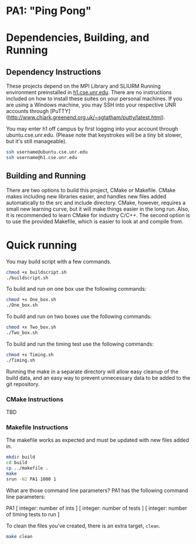 # PA1: "Ping Pong"

# Dependencies, Building, and Running

## Dependency Instructions
These projects depend on the MPI Library and SLIURM Running environment preinstalled in [h1.cse.unr.edu](h1.cse.unr.edu).  There are no instructions included on how to install these suites on your personal machines.
If you are using a Windows machine, you may SSH into your respective UNR accounts through [PuTTY] (http://www.chiark.greenend.org.uk/~sgtatham/putty/latest.html).

You may enter h1 off campus by first logging into your account through ubuntu.cse.unr.edu.  (Please note that keystrokes will be a tiny bit slower, but it's still manageable).
```bash
ssh username@ubuntu.cse.unr.edu
ssh username@h1.cse.unr.edu
```

## Building and Running
There are two options to build this project, CMake or Makefile.  CMake makes including new libraries easier, and handles new files added automatically to the src and include directory.  CMake, however, requires a small new learning curve, but it will make things easier in the long run.  Also, it is recommended to learn CMake for industry C/C++.
The second option is to use the provided Makefile, which is easier to look at and compile from.

# Quick running
You may build script with a few commands.
```bash
chmod +x buildscript.sh
./buildscript.sh
```

To build and run on one box use the following commands:
```bash
chmod +x One_box.sh
./One_box.sh
```

To build and run on two boxes use the following commands:
```bash
chmod +x Two_box.sh
./Two_box.sh
```
To build and run the timing test use the following commands:
```bash
chmod +x Timing.sh
./Timing.sh
```

Running the make in a separate directory will allow easy cleanup of the build data, and an easy way to prevent unnecessary data to be added to the git repository.  

### CMake Instructions
TBD

### Makefile Instructions
The makefile works as expected and must be updated with new files added in.

```bash
mkdir build
cd build
cp ../makefile .
make
srun -N2 PA1 1000 1
```

What are those command line parameters?
PA1 has the following command line parameters:

PA1 [ integer: number of ints ] [ integer: number of tests ] [ integer: number of timing tests to run ]

To clean the files you've created, there is an extra target, `clean`.
```bash
make clean
```
